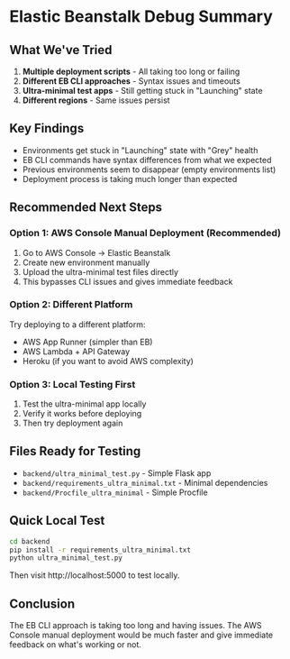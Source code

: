 # Elastic Beanstalk Debug Summary

## What We've Tried

1. **Multiple deployment scripts** - All taking too long or failing
2. **Different EB CLI approaches** - Syntax issues and timeouts
3. **Ultra-minimal test apps** - Still getting stuck in "Launching" state
4. **Different regions** - Same issues persist

## Key Findings

- Environments get stuck in "Launching" state with "Grey" health
- EB CLI commands have syntax differences from what we expected
- Previous environments seem to disappear (empty environments list)
- Deployment process is taking much longer than expected

## Recommended Next Steps

### Option 1: AWS Console Manual Deployment (Recommended)
1. Go to AWS Console → Elastic Beanstalk
2. Create new environment manually
3. Upload the ultra-minimal test files directly
4. This bypasses CLI issues and gives immediate feedback

### Option 2: Different Platform
Try deploying to a different platform:
- AWS App Runner (simpler than EB)
- AWS Lambda + API Gateway
- Heroku (if you want to avoid AWS complexity)

### Option 3: Local Testing First
1. Test the ultra-minimal app locally
2. Verify it works before deploying
3. Then try deployment again

## Files Ready for Testing

- `backend/ultra_minimal_test.py` - Simple Flask app
- `backend/requirements_ultra_minimal.txt` - Minimal dependencies
- `backend/Procfile_ultra_minimal` - Simple Procfile

## Quick Local Test

```bash
cd backend
pip install -r requirements_ultra_minimal.txt
python ultra_minimal_test.py
```

Then visit http://localhost:5000 to test locally.

## Conclusion

The EB CLI approach is taking too long and having issues. The AWS Console manual deployment would be much faster and give immediate feedback on what's working or not. 